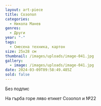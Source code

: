 ```yaml
---
layout: art-piece
title: Созопол
categories:
  - Никола Манев
genres:
  - Други
year: "-"
tags:
  - Смесена техника, картон
size: 25х28 см
thumbnail: /images/uploads/image-041.jpg
gallery:
  - image: /images/uploads/image-041.jpg
date: 2024-03-09T09:58:49.485Z
sold: false
---
```

Без подпис

На гърба горе ляво етикет Созопол и №22
